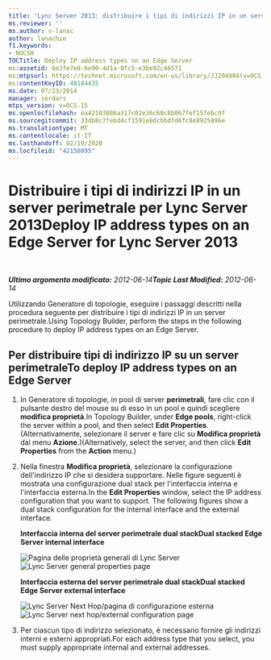 ```yaml
---
title: 'Lync Server 2013: distribuire i tipi di indirizzi IP in un server perimetrale'
ms.reviewer: ''
ms.author: v-lanac
author: lanachin
f1.keywords:
- NOCSH
TOCTitle: Deploy IP address types on an Edge Server
ms:assetid: 6e2fe7e8-6e90-4d1a-8fc5-e3be92c46571
ms:mtpsurl: https://technet.microsoft.com/en-us/library/JJ204984(v=OCS.15)
ms:contentKeyID: 48184435
ms.date: 07/23/2014
manager: serdars
mtps_version: v=OCS.15
ms.openlocfilehash: ea42103886a317c02e36c68c8b067fef157ebc9f
ms.sourcegitcommit: 33db8c7febd4cf1591e8dcbbdfd6fc8e8925896e
ms.translationtype: MT
ms.contentlocale: it-IT
ms.lasthandoff: 02/19/2020
ms.locfileid: "42150895"
---
```

<div data-xmlns="http://www.w3.org/1999/xhtml">

<div class="topic" data-xmlns="http://www.w3.org/1999/xhtml" data-msxsl="urn:schemas-microsoft-com:xslt" data-cs="http://msdn.microsoft.com/">

<div data-asp="https://msdn2.microsoft.com/asp">

# <a name="deploy-ip-address-types-on-an-edge-server-for-lync-server-2013"></a><span data-ttu-id="b9de4-102">Distribuire i tipi di indirizzi IP in un server perimetrale per Lync Server 2013</span><span class="sxs-lookup"><span data-stu-id="b9de4-102">Deploy IP address types on an Edge Server for Lync Server 2013</span></span>

</div>

<div id="mainSection">

<div id="mainBody">

<span> </span>

<span data-ttu-id="b9de4-103">_**Ultimo argomento modificato:** 2012-06-14_</span><span class="sxs-lookup"><span data-stu-id="b9de4-103">_**Topic Last Modified:** 2012-06-14_</span></span>

<span data-ttu-id="b9de4-104">Utilizzando Generatore di topologie, eseguire i passaggi descritti nella procedura seguente per distribuire i tipi di indirizzi IP in un server perimetrale.</span><span class="sxs-lookup"><span data-stu-id="b9de4-104">Using Topology Builder, perform the steps in the following procedure to deploy IP address types on an Edge Server.</span></span>

<div>

## <a name="to-deploy-ip-address-types-on-an-edge-server"></a><span data-ttu-id="b9de4-105">Per distribuire tipi di indirizzo IP su un server perimetrale</span><span class="sxs-lookup"><span data-stu-id="b9de4-105">To deploy IP address types on an Edge Server</span></span>

1.  <span data-ttu-id="b9de4-106">In Generatore di topologie, in pool di server **perimetrali**, fare clic con il pulsante destro del mouse su di esso in un pool e quindi scegliere **modifica proprietà**.</span><span class="sxs-lookup"><span data-stu-id="b9de4-106">In Topology Builder, under **Edge pools**, right-click the server within a pool, and then select **Edit Properties**.</span></span> <span data-ttu-id="b9de4-107">(Alternativamente, selezionare il server e fare clic su **Modifica proprietà** dal menu **Azione**.)</span><span class="sxs-lookup"><span data-stu-id="b9de4-107">(Alternatively, select the server, and then click **Edit Properties** from the **Action** menu.)</span></span>

2.  <span data-ttu-id="b9de4-p102">Nella finestra **Modifica proprietà**, selezionare la configurazione dell'indirizzo IP che si desidera supportare. Nelle figure seguenti è mostrata una configurazione dual stack per l'interfaccia interna e l'interfaccia esterna.</span><span class="sxs-lookup"><span data-stu-id="b9de4-p102">In the **Edit Properties** window, select the IP address configuration that you want to support. The following figures show a dual stack configuration for the internal interface and the external interface.</span></span>
    
    <span data-ttu-id="b9de4-110">**Interfaccia interna del server perimetrale dual stack**</span><span class="sxs-lookup"><span data-stu-id="b9de4-110">**Dual stacked Edge Server internal interface**</span></span>
    
    <span data-ttu-id="b9de4-111">![Pagina delle proprietà generali di Lync Server](images/JJ204984.5b0883ee-b9f2-4a21-91a9-3286d0beb63b(OCS.15).png "Pagina delle proprietà generali di Lync Server")</span><span class="sxs-lookup"><span data-stu-id="b9de4-111">![Lync Server general properties page](images/JJ204984.5b0883ee-b9f2-4a21-91a9-3286d0beb63b(OCS.15).png "Lync Server general properties page")</span></span>
    
    <span data-ttu-id="b9de4-112">**Interfaccia esterna del server perimetrale dual stack**</span><span class="sxs-lookup"><span data-stu-id="b9de4-112">**Dual stacked Edge Server external interface**</span></span>
    
    <span data-ttu-id="b9de4-113">![Lync Server Next Hop/pagina di configurazione esterna](images/JJ204984.2aa00ce2-ba50-40aa-bbf1-78636016daf9(OCS.15).png "Lync Server Next Hop/pagina di configurazione esterna")</span><span class="sxs-lookup"><span data-stu-id="b9de4-113">![Lync Server next hop/external configuration page](images/JJ204984.2aa00ce2-ba50-40aa-bbf1-78636016daf9(OCS.15).png "Lync Server next hop/external configuration page")</span></span>

3.  <span data-ttu-id="b9de4-114">Per ciascun tipo di indirizzo selezionato, è necessario fornire gli indirizzi interni e esterni appropriati.</span><span class="sxs-lookup"><span data-stu-id="b9de4-114">For each address type that you select, you must supply appropriate internal and external addresses.</span></span>

</div>

</div>

<span> </span>

</div>

</div>

</div>

